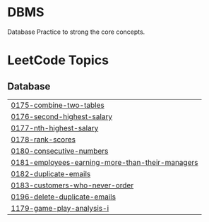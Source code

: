 # DBMS
Database Practice to strong the core concepts.

<!---LeetCode Topics Start-->
# LeetCode Topics
## Database
|  |
| ------- |
| [0175-combine-two-tables](https://github.com/Tanvi-Jain01/DBMS/tree/master/0175-combine-two-tables) |
| [0176-second-highest-salary](https://github.com/Tanvi-Jain01/DBMS/tree/master/0176-second-highest-salary) |
| [0177-nth-highest-salary](https://github.com/Tanvi-Jain01/DBMS/tree/master/0177-nth-highest-salary) |
| [0178-rank-scores](https://github.com/Tanvi-Jain01/DBMS/tree/master/0178-rank-scores) |
| [0180-consecutive-numbers](https://github.com/Tanvi-Jain01/DBMS/tree/master/0180-consecutive-numbers) |
| [0181-employees-earning-more-than-their-managers](https://github.com/Tanvi-Jain01/DBMS/tree/master/0181-employees-earning-more-than-their-managers) |
| [0182-duplicate-emails](https://github.com/Tanvi-Jain01/DBMS/tree/master/0182-duplicate-emails) |
| [0183-customers-who-never-order](https://github.com/Tanvi-Jain01/DBMS/tree/master/0183-customers-who-never-order) |
| [0196-delete-duplicate-emails](https://github.com/Tanvi-Jain01/DBMS/tree/master/0196-delete-duplicate-emails) |
| [1179-game-play-analysis-i](https://github.com/Tanvi-Jain01/DBMS/tree/master/1179-game-play-analysis-i) |
<!---LeetCode Topics End-->
